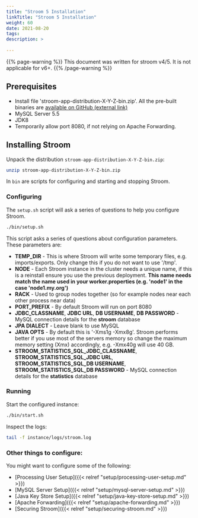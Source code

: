 ```yaml
---
title: "Stroom 5 Installation"
linkTitle: "Stroom 5 Installation"
weight: 60
date: 2021-08-20
tags: 
description: >
  
---
```


{{% page-warning %}}
This document was written for stroom v4/5.
It is not applicable for v6+.
{{% /page-warning %}}

## Prerequisites

* Install file 'stroom-app-distribution-X-Y-Z-bin.zip'. All the pre-built binaries are [available on GitHub (external link)](https://github.com/gchq/stroom/releases)
* MySQL Server 5.5
* JDK8
* Temporarily allow port 8080, if not relying on Apache Forwarding. 

## Installing Stroom

Unpack the distribution `stroom-app-distribution-X-Y-Z-bin.zip`:

```bash
unzip stroom-app-distribution-X-Y-Z-bin.zip
```

In `bin` are scripts for configuring and starting and stopping Stroom. 

### Configuring 

The `setup.sh` script will ask a series of questions to help you configure Stroom.

```bash
./bin/setup.sh
```

This script asks a series of questions about configuration parameters. These parameters are:

* **TEMP_DIR** - This is where Stroom will write some temporary files, e.g. imports/exports. Only change this if you do not want to use '/tmp'.
* **NODE** - Each Stroom instance in the cluster needs a unique name, if this is a reinstall ensure you use the previous deployment.
  **This name needs match the name used in your worker.properties (e.g. 'node1' in the case 'node1.my.org')** 
* **RACK** - Used to group nodes together (so for example nodes near each other process near data)
* **PORT_PREFIX** - By default Stroom will run on port 8080
* **JDBC_CLASSNAME**, **JDBC URL**, **DB USERNAME**, **DB PASSWORD** - MySQL connection details for the **stroom** database
* **JPA DIALECT** - Leave blank to use MySQL
* **JAVA OPTS** - By default this is '-Xms1g -Xmx8g'. Stroom performs better if you use most of the servers memory so change the maximum memory setting (Xmx) accordingly, e.g. -Xmx40g will use 40 GB.
* **STROOM_STATISTICS_SQL_JDBC_CLASSNAME**, **STROOM_STATISTICS_SQL_JDBC URL**, **STROOM_STATISTICS_SQL_DB USERNAME**, **STROOM_STATISTICS_SQL_DB PASSWORD** - MySQL connection details for the **statistics** database

### Running 

Start the configured instance:

```bash
./bin/start.sh
```

Inspect the logs:

```bash
tail -f instance/logs/stroom.log
```

### Other things to configure:

You might want to configure some of the following:

* [Processing User Setup]({{< relref "setup/processing-user-setup.md" >}})
* [MySQL Server Setup]({{< relref "setup/mysql-server-setup.md" >}})
* [Java Key Store Setup]({{< relref "setup/java-key-store-setup.md" >}})
* [Apache Forwarding]({{< relref "setup/apache-forwarding.md" >}})
* [Securing Stroom]({{< relref "setup/securing-stroom.md" >}})
